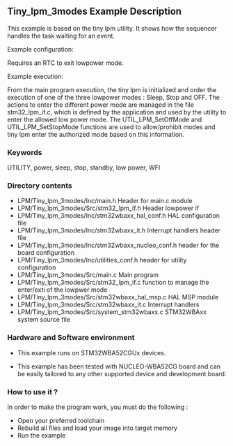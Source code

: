 ## <b>Tiny_lpm_3modes Example Description</b>

This example is based on the tiny lpm utility. It shows how the sequencer handles the task waiting for an event.

Example configuration:

Requires an RTC to exit lowpower mode.

Example execution:

From the main program execution, the tiny lpm is initialized and order the execution of one of the three lowpower 
modes : Sleep, Stop and OFF. The actions to enter the different power mode are managed in the file stm32_lpm_if.c, 
which is defined by the application and used by the utility to enter the allowed low power mode. The UTIL_LPM_SetOffMode 
and UTIL_LPM_SetStopMode functions are used to allow/prohibit modes and tiny lpm enter the authorized mode based 
on this information.

### <b>Keywords</b>

UTILITY, power, sleep, stop, standby, low power, WFI

### <b>Directory contents</b>

  - LPM/Tiny_lpm_3modes/Inc/main.h                   Header for main.c module
  - LPM/Tiny_lpm_3modes/Src/stm32_lpm_if.h           Header lowpower if
  - LPM/Tiny_lpm_3modes/Inc/stm32wbaxx_hal_conf.h    HAL configuration file
  - LPM/Tiny_lpm_3modes/Inc/stm32wbaxx_it.h          Interrupt handlers header file
  - LPM/Tiny_lpm_3modes/Inc/stm32wbaxx_nucleo_conf.h header for the board configuration
  - LPM/Tiny_lpm_3modes/Inc/utilities_conf.h         header for utility configuration
  - LPM/Tiny_lpm_3modes/Src/main.c                   Main program
  - LPM/Tiny_lpm_3modes/Src/stm32_lpm_if.c           function to manage the enter/exti of the lowpwer mode
  - LPM/Tiny_lpm_3modes/Src/stm32wbaxx_hal_msp.c     HAL MSP module
  - LPM/Tiny_lpm_3modes/Src/stm32wbaxx_it.c          Interrupt handlers
  - LPM/Tiny_lpm_3modes/Src/system_stm32wbaxx.c      STM32WBAxx system source file
  

### <b>Hardware and Software environment</b>

  - This example runs on STM32WBA52CGUx devices.

  - This example has been tested with NUCLEO-WBA52CG board and can be
    easily tailored to any other supported device and development board.

### <b>How to use it ?</b>

In order to make the program work, you must do the following :

 - Open your preferred toolchain
 - Rebuild all files and load your image into target memory
 - Run the example

